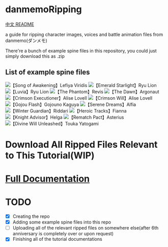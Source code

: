 # danmemoRipping

[中文 README](README_ZH.md)

a guide for ripping character images, voices and battle animation files from danmemo(ダンメモ)

There're a bunch of example spine files in this repository, you could just simply download this as .zip

## List of example spine files
![](https://media.discordapp.net/attachments/1106922465533366343/1120181435463110696/hex.png "【Song of Awakening】Lefiya Viridis")
![](https://media.discordapp.net/attachments/1106922465533366343/1120181400075784234/hex_2.png "【Emerald Starlight】Ryu Lion")
![](https://media.discordapp.net/attachments/1106922465533366343/1120181400327434250/hex_3.png "【Luvia】Ryu Lion")
![](https://media.discordapp.net/attachments/1106922465533366343/1120181400570699796/hex_4.png "【The Phantom】Revis")
![](https://media.discordapp.net/attachments/1106922465533366343/1120181400985948190/hex_5.png "【The Dawn】Argonaut")
![](https://media.discordapp.net/attachments/1106922465533366343/1120181401401172069/hex_6.png "【Crimson Executioner】Alise Lovell")
![](https://media.discordapp.net/attachments/1106922465533366343/1120181401938055168/hex_7.png "【Crimson Will】Alise Lovell")
![](https://media.discordapp.net/attachments/1106922465533366343/1120181402286170153/hex_8.png "【Gojou Flash】Gojouno Kaguya")
![](https://media.discordapp.net/attachments/1106922465533366343/1120181402667864074/hex_9.png "【Serene Dreams】Alfia")
![](https://media.discordapp.net/attachments/1106922465533366343/1120181402961457213/hex_10.png "【Winter Guardian】Riddari")
![](https://media.discordapp.net/attachments/1106922465533366343/1120181399840891012/hex_11.png "【Heroic Tracks】Fianna")
![](https://media.discordapp.net/attachments/1106922465533366343/1120181435693805678/hex_12.png "【Knight Advisor】Helga")
![](https://media.discordapp.net/attachments/1106922465533366343/1120181436016771132/hex_13.png "【Rematch Pact】Asterius")
![](https://media.discordapp.net/attachments/1106922465533366343/1120181436557824133/hex_14.png "【Divine Will Unleashed】Touka Yatogami")

# Download All Ripped Files Relevant to This Tutorial(WIP)

# [Full Documentation](https://github.com/MarioUniverseZ/danmemoRipping/wiki)

# TODO
- [x] Creating the repo
- [x] Adding some example spine files into this repo
- [ ] Uploading all of the relevant ripped files on somewhere else(after 6th anniversary is completely over or upon request)
- [x] Finishing all of the tutorial documentations
